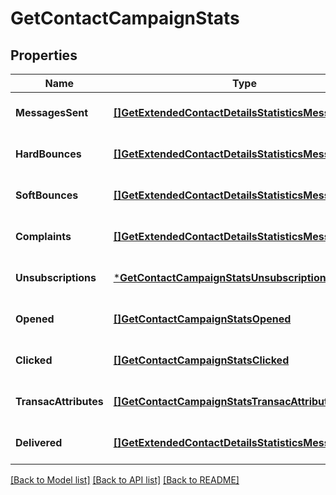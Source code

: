 # GetContactCampaignStats

## Properties
Name | Type | Description | Notes
------------ | ------------- | ------------- | -------------
**MessagesSent** | [**[]GetExtendedContactDetailsStatisticsMessagesSent**](getExtendedContactDetailsStatisticsMessagesSent.md) |  | [optional] [default to null]
**HardBounces** | [**[]GetExtendedContactDetailsStatisticsMessagesSent**](getExtendedContactDetailsStatisticsMessagesSent.md) |  | [optional] [default to null]
**SoftBounces** | [**[]GetExtendedContactDetailsStatisticsMessagesSent**](getExtendedContactDetailsStatisticsMessagesSent.md) |  | [optional] [default to null]
**Complaints** | [**[]GetExtendedContactDetailsStatisticsMessagesSent**](getExtendedContactDetailsStatisticsMessagesSent.md) |  | [optional] [default to null]
**Unsubscriptions** | [***GetContactCampaignStatsUnsubscriptions**](getContactCampaignStatsUnsubscriptions.md) |  | [optional] [default to null]
**Opened** | [**[]GetContactCampaignStatsOpened**](getContactCampaignStatsOpened.md) |  | [optional] [default to null]
**Clicked** | [**[]GetContactCampaignStatsClicked**](getContactCampaignStatsClicked.md) |  | [optional] [default to null]
**TransacAttributes** | [**[]GetContactCampaignStatsTransacAttributes**](getContactCampaignStatsTransacAttributes.md) |  | [optional] [default to null]
**Delivered** | [**[]GetExtendedContactDetailsStatisticsMessagesSent**](getExtendedContactDetailsStatisticsMessagesSent.md) |  | [optional] [default to null]

[[Back to Model list]](../README.md#documentation-for-models) [[Back to API list]](../README.md#documentation-for-api-endpoints) [[Back to README]](../README.md)


